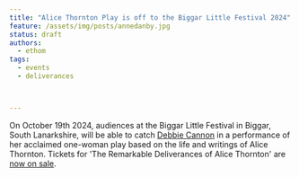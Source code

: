 ```yaml
---
title: "Alice Thornton Play is off to the Biggar Little Festival 2024"
feature: /assets/img/posts/annedanby.jpg
status: draft
authors:
  - ethom
tags:
  - events
  - deliverances



---
```


On October 19th 2024, audiences at the Biggar Little Festival in Biggar, South Lanarkshire, will be able to catch [Debbie Cannon](https://debbiecannon.org/) in a performance of her acclaimed one-woman play based on the life and writings of Alice Thornton. Tickets for 'The Remarkable Deliverances of Alice Thornton' are [now on sale](https://biggarce.yapsody.com/event/index/820961/the-remarkable-deliverances-of-alice-thornton).







